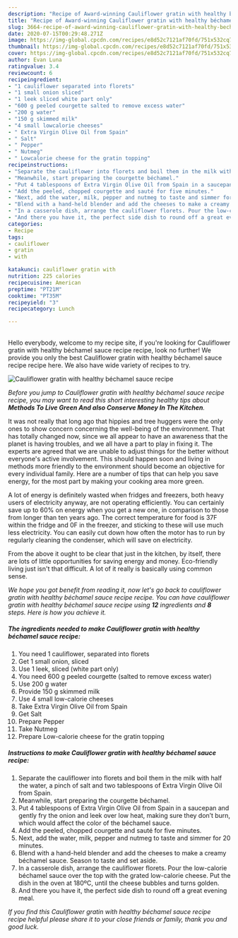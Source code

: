 ```yaml
---
description: "Recipe of Award-winning Cauliflower gratin with healthy béchamel sauce recipe"
title: "Recipe of Award-winning Cauliflower gratin with healthy béchamel sauce recipe"
slug: 3664-recipe-of-award-winning-cauliflower-gratin-with-healthy-bechamel-sauce-recipe
date: 2020-07-15T00:29:48.271Z
image: https://img-global.cpcdn.com/recipes/e8d52c7121af70fd/751x532cq70/cauliflower-gratin-with-healthy-bechamel-sauce-recipe-recipe-main-photo.jpg
thumbnail: https://img-global.cpcdn.com/recipes/e8d52c7121af70fd/751x532cq70/cauliflower-gratin-with-healthy-bechamel-sauce-recipe-recipe-main-photo.jpg
cover: https://img-global.cpcdn.com/recipes/e8d52c7121af70fd/751x532cq70/cauliflower-gratin-with-healthy-bechamel-sauce-recipe-recipe-main-photo.jpg
author: Evan Luna
ratingvalue: 3.4
reviewcount: 6
recipeingredient:
- "1 cauliflower separated into florets"
- "1 small onion sliced"
- "1 leek sliced white part only"
- "600 g peeled courgette salted to remove excess water"
- "200 g water"
- "150 g skimmed milk"
- "4 small lowcalorie cheeses"
- " Extra Virgin Olive Oil from Spain"
- " Salt"
- " Pepper"
- " Nutmeg"
- " Lowcalorie cheese for the gratin topping"
recipeinstructions:
- "Separate the cauliflower into florets and boil them in the milk with half the water, a pinch of salt and two tablespoons of Extra Virgin Olive Oil from Spain."
- "Meanwhile, start preparing the courgette béchamel."
- "Put 4 tablespoons of Extra Virgin Olive Oil from Spain in a saucepan and gently fry the onion and leek over low heat, making sure they don’t burn, which would affect the color of the béchamel sauce."
- "Add the peeled, chopped courgette and sauté for five minutes."
- "Next, add the water, milk, pepper and nutmeg to taste and simmer for 20 minutes."
- "Blend with a hand-held blender and add the cheeses to make a creamy béchamel sauce. Season to taste and set aside."
- "In a casserole dish, arrange the cauliflower florets. Pour the low-calorie béchamel sauce over the top with the grated low-calorie cheese. Put the dish in the oven at 180ºC, until the cheese bubbles and turns golden.​"
- "And there you have it, the perfect side dish to round off a great evening meal."
categories:
- Recipe
tags:
- cauliflower
- gratin
- with

katakunci: cauliflower gratin with 
nutrition: 225 calories
recipecuisine: American
preptime: "PT21M"
cooktime: "PT35M"
recipeyield: "3"
recipecategory: Lunch

---
```

<br>
Hello everybody, welcome to my recipe site, if you're looking for Cauliflower gratin with healthy béchamel sauce recipe recipe, look no further! We provide you only the best Cauliflower gratin with healthy béchamel sauce recipe recipe here. We also have wide variety of recipes to try.
<br>


![Cauliflower gratin with healthy béchamel sauce recipe](https://img-global.cpcdn.com/recipes/e8d52c7121af70fd/751x532cq70/cauliflower-gratin-with-healthy-bechamel-sauce-recipe-recipe-main-photo.jpg)

<i>Before you jump to Cauliflower gratin with healthy béchamel sauce recipe recipe, you may want to read this short interesting healthy tips about 
<strong>Methods To Live Green And also Conserve Money In The Kitchen</strong>.</i>
</br>

It was not really that long ago that hippies and tree huggers were the only ones to show concern concerning the well-being of the environment. That has totally changed now, since we all appear to have an awareness that the planet is having troubles, and we all have a part to play in fixing it. The experts are agreed that we are unable to adjust things for the better without everyone's active involvement. This should happen soon and living in methods more friendly to the environment should become an objective for every individual family. Here are a number of tips that can help you save energy, for the most part by making your cooking area more green.

A lot of energy is definitely wasted when fridges and freezers, both heavy users of electricity anyway, are not operating efficiently. You can certainly save up to 60% on energy when you get a new one, in comparison to those from longer than ten years ago. The correct temperature for food is 37F within the fridge and 0F in the freezer, and sticking to these will use much less electricity. You can easily cut down how often the motor has to run by regularly cleaning the condenser, which will save on electricity.

From the above it ought to be clear that just in the kitchen, by itself, there are lots of little opportunities for saving energy and money. Eco-friendly living just isn't that difficult. A lot of it really is basically using common sense.


<i>We hope you got benefit from reading it, now let's go back to cauliflower gratin with healthy béchamel sauce recipe recipe. You can have cauliflower gratin with healthy béchamel sauce recipe using <strong>12</strong> ingredients and <strong>8</strong> steps. Here is how you achieve it.
</i>

##### The ingredients needed to make Cauliflower gratin with healthy béchamel sauce recipe:

1. You need 1 cauliflower, separated into florets
1. Get 1 small onion, sliced
1. Use 1 leek, sliced (white part only)
1. You need 600 g peeled courgette (salted to remove excess water)
1. Use 200 g water
1. Provide 150 g skimmed milk
1. Use 4 small low-calorie cheeses
1. Take  Extra Virgin Olive Oil from Spain
1. Get  Salt
1. Prepare  Pepper
1. Take  Nutmeg
1. Prepare  Low-calorie cheese for the gratin topping


##### Instructions to make Cauliflower gratin with healthy béchamel sauce recipe:

1. Separate the cauliflower into florets and boil them in the milk with half the water, a pinch of salt and two tablespoons of Extra Virgin Olive Oil from Spain.
1. Meanwhile, start preparing the courgette béchamel.
1. Put 4 tablespoons of Extra Virgin Olive Oil from Spain in a saucepan and gently fry the onion and leek over low heat, making sure they don’t burn, which would affect the color of the béchamel sauce.
1. Add the peeled, chopped courgette and sauté for five minutes.
1. Next, add the water, milk, pepper and nutmeg to taste and simmer for 20 minutes.
1. Blend with a hand-held blender and add the cheeses to make a creamy béchamel sauce. Season to taste and set aside.
1. In a casserole dish, arrange the cauliflower florets. Pour the low-calorie béchamel sauce over the top with the grated low-calorie cheese. Put the dish in the oven at 180ºC, until the cheese bubbles and turns golden.​
1. And there you have it, the perfect side dish to round off a great evening meal.


<i>If you find this Cauliflower gratin with healthy béchamel sauce recipe recipe helpful please share it to your close friends or family, thank you and good luck.</i>
